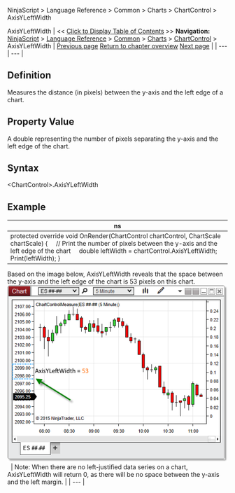 ﻿
NinjaScript \> Language Reference \> Common \> Charts \> ChartControl \> AxisYLeftWidth

AxisYLeftWidth
| \<\< [Click to Display Table of Contents](axisyleftwidth.md) \>\> **Navigation:**     [NinjaScript](ninjascript.md) \> [Language Reference](language_reference_wip.md) \> [Common](common.md) \> [Charts](chart.md) \> [ChartControl](chartcontrol.md) \> AxisYLeftWidth | [Previous page](axisxheight.md) [Return to chapter overview](chartcontrol.md) [Next page](axisyrightwidth.md) |
| --- | --- |
## Definition
Measures the distance (in pixels) between the y\-axis and the left edge of a chart.
## 
## Property Value
 A double representing the number of pixels separating the y\-axis and the left edge of the chart.
## 
## Syntax
 \<ChartControl\>.AxisYLeftWidth
## 
## Example
| ns |
| --- |
| protected override void OnRender(ChartControl chartControl, ChartScale chartScale) {      // Print the number of pixels between the y\-axis and the left edge of the chart      double leftWidth \= chartControl.AxisYLeftWidth;      Print(leftWidth); } |

Based on the image below, AxisYLeftWidth reveals that the space between the y\-axis and the left edge of the chart is 53 pixels on this chart.
 
![ChartControl_AxisYLeftWidth](chartcontrol_axisyleftwidth.png)
 
| Note: When there are no left\-justified data series on a chart, AxisYLeftWidth will return 0, as there will be no space between the y\-axis and the left margin. |
| --- |
